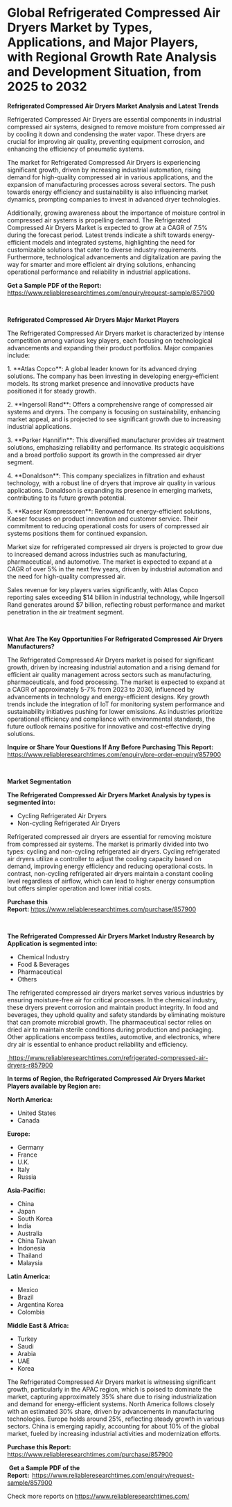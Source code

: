 <p><h1>Global Refrigerated Compressed Air Dryers Market by Types, Applications, and Major Players, with Regional Growth Rate Analysis and Development Situation, from 2025 to 2032</h1></p><p><strong>Refrigerated Compressed Air Dryers Market Analysis and Latest Trends</strong></p>
<p><p>Refrigerated Compressed Air Dryers are essential components in industrial compressed air systems, designed to remove moisture from compressed air by cooling it down and condensing the water vapor. These dryers are crucial for improving air quality, preventing equipment corrosion, and enhancing the efficiency of pneumatic systems. </p><p>The market for Refrigerated Compressed Air Dryers is experiencing significant growth, driven by increasing industrial automation, rising demand for high-quality compressed air in various applications, and the expansion of manufacturing processes across several sectors. The push towards energy efficiency and sustainability is also influencing market dynamics, prompting companies to invest in advanced dryer technologies. </p><p>Additionally, growing awareness about the importance of moisture control in compressed air systems is propelling demand. The Refrigerated Compressed Air Dryers Market is expected to grow at a CAGR of 7.5% during the forecast period. Latest trends indicate a shift towards energy-efficient models and integrated systems, highlighting the need for customizable solutions that cater to diverse industry requirements. Furthermore, technological advancements and digitalization are paving the way for smarter and more efficient air drying solutions, enhancing operational performance and reliability in industrial applications.</p></p>
<p><strong>Get a Sample PDF of the Report:&nbsp;</strong> <a href="https://www.reliableresearchtimes.com/enquiry/request-sample/857900?utm_campaign=2479&utm_medium=2&utm_source=Github&utm_content=ia&utm_term=17022025&utm_id=refrigerated-compressed-air-dryers">https://www.reliableresearchtimes.com/enquiry/request-sample/857900</a></p>
<p>&nbsp;</p>
<p><strong>Refrigerated Compressed Air Dryers Major Market Players</strong></p>
<p><p>The Refrigerated Compressed Air Dryers market is characterized by intense competition among various key players, each focusing on technological advancements and expanding their product portfolios. Major companies include:</p><p>1. **Atlas Copco**: A global leader known for its advanced drying solutions. The company has been investing in developing energy-efficient models. Its strong market presence and innovative products have positioned it for steady growth.</p><p>2. **Ingersoll Rand**: Offers a comprehensive range of compressed air systems and dryers. The company is focusing on sustainability, enhancing market appeal, and is projected to see significant growth due to increasing industrial applications.</p><p>3. **Parker Hannifin**: This diversified manufacturer provides air treatment solutions, emphasizing reliability and performance. Its strategic acquisitions and a broad portfolio support its growth in the compressed air dryer segment.</p><p>4. **Donaldson**: This company specializes in filtration and exhaust technology, with a robust line of dryers that improve air quality in various applications. Donaldson is expanding its presence in emerging markets, contributing to its future growth potential.</p><p>5. **Kaeser Kompressoren**: Renowned for energy-efficient solutions, Kaeser focuses on product innovation and customer service. Their commitment to reducing operational costs for users of compressed air systems positions them for continued expansion.</p><p>Market size for refrigerated compressed air dryers is projected to grow due to increased demand across industries such as manufacturing, pharmaceutical, and automotive. The market is expected to expand at a CAGR of over 5% in the next few years, driven by industrial automation and the need for high-quality compressed air.</p><p>Sales revenue for key players varies significantly, with Atlas Copco reporting sales exceeding $14 billion in industrial technology, while Ingersoll Rand generates around $7 billion, reflecting robust performance and market penetration in the air treatment segment.</p></p>
<p>&nbsp;</p>
<p><strong>What Are The Key Opportunities For Refrigerated Compressed Air Dryers Manufacturers?</strong></p>
<p><p>The Refrigerated Compressed Air Dryers market is poised for significant growth, driven by increasing industrial automation and a rising demand for efficient air quality management across sectors such as manufacturing, pharmaceuticals, and food processing. The market is expected to expand at a CAGR of approximately 5-7% from 2023 to 2030, influenced by advancements in technology and energy-efficient designs. Key growth trends include the integration of IoT for monitoring system performance and sustainability initiatives pushing for lower emissions. As industries prioritize operational efficiency and compliance with environmental standards, the future outlook remains positive for innovative and cost-effective drying solutions.</p></p>
<p><strong>Inquire or Share Your Questions If Any Before Purchasing This Report:</strong> <a href="https://www.reliableresearchtimes.com/enquiry/pre-order-enquiry/857900?utm_campaign=2479&utm_medium=2&utm_source=Github&utm_content=ia&utm_term=17022025&utm_id=refrigerated-compressed-air-dryers">https://www.reliableresearchtimes.com/enquiry/pre-order-enquiry/857900</a></p>
<p>&nbsp;</p>
<p><strong>Market Segmentation</strong></p>
<p><strong>The Refrigerated Compressed Air Dryers Market Analysis by types is segmented into:</strong></p>
<p><ul><li>Cycling Refrigerated Air Dryers</li><li>Non-cycling Refrigerated Air Dryers</li></ul></p>
<p><p>Refrigerated compressed air dryers are essential for removing moisture from compressed air systems. The market is primarily divided into two types: cycling and non-cycling refrigerated air dryers. Cycling refrigerated air dryers utilize a controller to adjust the cooling capacity based on demand, improving energy efficiency and reducing operational costs. In contrast, non-cycling refrigerated air dryers maintain a constant cooling level regardless of airflow, which can lead to higher energy consumption but offers simpler operation and lower initial costs.</p></p>
<p><strong>Purchase this Report:&nbsp;</strong><a href="https://www.reliableresearchtimes.com/purchase/857900?utm_campaign=2479&utm_medium=2&utm_source=Github&utm_content=ia&utm_term=17022025&utm_id=refrigerated-compressed-air-dryers">https://www.reliableresearchtimes.com/purchase/857900</a></p>
<p>&nbsp;</p>
<p><strong>The Refrigerated Compressed Air Dryers Market Industry Research by Application is segmented into:</strong></p>
<p><ul><li>Chemical Industry</li><li>Food & Beverages</li><li>Pharmaceutical</li><li>Others</li></ul></p>
<p><p>The refrigerated compressed air dryers market serves various industries by ensuring moisture-free air for critical processes. In the chemical industry, these dryers prevent corrosion and maintain product integrity. In food and beverages, they uphold quality and safety standards by eliminating moisture that can promote microbial growth. The pharmaceutical sector relies on dried air to maintain sterile conditions during production and packaging. Other applications encompass textiles, automotive, and electronics, where dry air is essential to enhance product reliability and efficiency.</p></p>
<p><a href="https://www.reliableresearchtimes.com/refrigerated-compressed-air-dryers-r857900?utm_campaign=2479&utm_medium=2&utm_source=Github&utm_content=ia&utm_term=17022025&utm_id=refrigerated-compressed-air-dryers">&nbsp;https://www.reliableresearchtimes.com/refrigerated-compressed-air-dryers-r857900</a></p>
<p><strong>In terms of Region, the Refrigerated Compressed Air Dryers Market Players available by Region are:</strong></p>
<p>
    <p> <strong> North America: </strong>
        <ul>
            <li>United States</li>
            <li>Canada</li>
        </ul>
        </p> 
    <p> <strong> Europe: </strong>
        <ul>
            <li>Germany</li>
            <li>France</li>
            <li>U.K.</li>
            <li>Italy</li>
            <li>Russia</li>
        </ul>
        </p> 
    <p> <strong> Asia-Pacific: </strong>
        <ul>
            <li>China</li>
            <li>Japan</li>
            <li>South Korea</li>
            <li>India</li>
            <li>Australia</li>
            <li>China Taiwan</li>
            <li>Indonesia</li>
            <li>Thailand</li>
            <li>Malaysia</li>
        </ul>
        </p> 
    <p> <strong> Latin America: </strong>
        <ul>
            <li>Mexico</li>
            <li>Brazil</li>
            <li>Argentina Korea</li>
            <li>Colombia</li>
        </ul>
        </p> 
    <p> <strong> Middle East & Africa: </strong>
        <ul>
            <li>Turkey</li>
            <li>Saudi</li>
            <li>Arabia</li>
            <li>UAE</li>
            <li>Korea</li>
        </ul>
    </p>
    </p>
<p><p>The Refrigerated Compressed Air Dryers market is witnessing significant growth, particularly in the APAC region, which is poised to dominate the market, capturing approximately 35% share due to rising industrialization and demand for energy-efficient systems. North America follows closely with an estimated 30% share, driven by advancements in manufacturing technologies. Europe holds around 25%, reflecting steady growth in various sectors. China is emerging rapidly, accounting for about 10% of the global market, fueled by increasing industrial activities and modernization efforts.</p></p>
<p><strong>Purchase this Report: </strong><a href="https://www.reliableresearchtimes.com/purchase/857900?utm_campaign=2479&utm_medium=2&utm_source=Github&utm_content=ia&utm_term=17022025&utm_id=refrigerated-compressed-air-dryers">https://www.reliableresearchtimes.com/purchase/857900</a></p>
<p>&nbsp;<strong>Get a Sample PDF of the Report:&nbsp;&nbsp;</strong><a href="https://www.reliableresearchtimes.com/enquiry/request-sample/857900?utm_campaign=2479&utm_medium=2&utm_source=Github&utm_content=ia&utm_term=17022025&utm_id=refrigerated-compressed-air-dryers">https://www.reliableresearchtimes.com/enquiry/request-sample/857900</a></p>
<p><strong></strong></p>
<p>Check more reports on <a href="https://www.reliableresearchtimes.com/?utm_campaign=2479&utm_medium=2&utm_source=Github&utm_content=ia&utm_term=17022025&utm_id=refrigerated-compressed-air-dryers">https://www.reliableresearchtimes.com/</a></p>